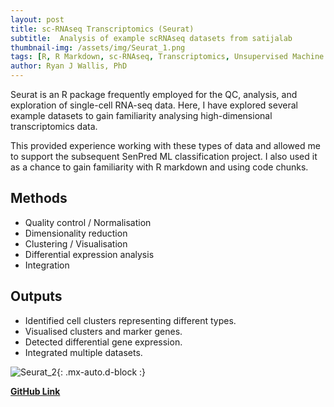 ```yaml
---
layout: post
title: sc-RNAseq Transcriptomics (Seurat)
subtitle:  Analysis of example scRNAseq datasets from satijalab
thumbnail-img: /assets/img/Seurat_1.png
tags: [R, R Markdown, sc-RNAseq, Transcriptomics, Unsupervised Machine Learning]
author: Ryan J Wallis, PhD
---
```


Seurat is an R package frequently employed for the QC, analysis, and exploration of single-cell RNA-seq data. Here, I have explored several example datasets to gain familiarity analysing high-dimensional transcriptomics data. 

This provided experience working with these types of data and allowed me to support the subsequent SenPred ML classification project. I also used it as a chance to gain familiarity with R markdown and using code chunks. 


## Methods
- Quality control / Normalisation
- Dimensionality reduction
- Clustering / Visualisation
- Differential expression analysis
- Integration

## Outputs
- Identified cell clusters representing different types.
- Visualised clusters and marker genes.
- Detected differential gene expression.
- Integrated multiple datasets.

![Seurat_2](https://RyanJWallis.github.io/assets/img/Seurat_2.png){: .mx-auto.d-block :}

<strong><a href="https://github.com/RyanJWallis/Seurat-scRNAseq-Transcriptomics">GitHub Link</a>
